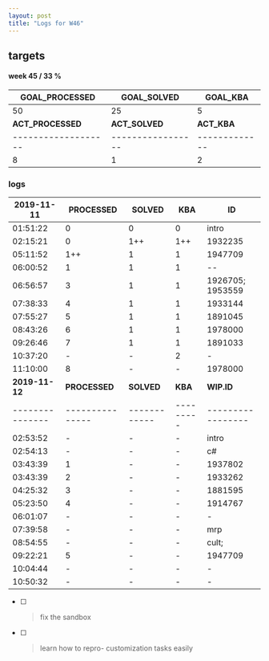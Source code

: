 ```yaml
---
layout: post
title: "Logs for W46"
---
```

## targets

#### week 45 / 33 % 

**GOAL_PROCESSED**  | **GOAL_SOLVED**   | **GOAL_KBA**
--------------------|-------------------|--------------
50                  | 25                | 5
**ACT_PROCESSED**   | **ACT_SOLVED**    | **ACT_KBA**
------------------- | ----------------- | -------------
8                   | 1                 | 2


### logs

**2019-11-11**  | **PROCESSED**   | **SOLVED**   | **KBA**   | **ID**
----------------|-----------------|--------------|-----------|------------------
01:51:22        | 0               | 0            | 0         | intro
02:15:21        | 0               | 1++          | 1++       | 1932235
05:11:52        | 1++             | 1            | 1         | 1947709
06:00:52        | 1               | 1            | 1         | --
06:56:57        | 3               | 1            | 1         | 1926705; 1953559
07:38:33        | 4               | 1            | 1         | 1933144
07:55:27        | 5               | 1            | 1         | 1891045
08:43:26        | 6               | 1            | 1         | 1978000
09:26:46        | 7               | 1            | 1         | 1891033
10:37:20        | -               | -            | 2         | -
11:10:00        | 8               | -            | -         | 1978000
**2019-11-12**  | **PROCESSED**   | **SOLVED**   | **KBA**   | **WIP.ID**
--------------- | --------------- | ------------ | --------- | -----------------
02:53:52        | -               | -            | -         | intro
02:54:13        | -               | -            | -         | c#
03:43:39        | 1               | -            | -         | 1937802
03:43:39        | 2               | -            | -         | 1933262
04:25:32        | 3               | -            | -         | 1881595
05:23:50        | 4               | -            | -         | 1914767
06:01:07        | -               | -            | -         | -
07:39:58        | -               | -            | -         | mrp
08:54:55        | -               | -            | -         | cult;
09:22:21        | 5               | -            | -         | 1947709
10:04:44        | -               | -            | -         | -
10:50:32        | -               | -            | -         | -

- [ ] > fix the sandbox
- [ ] > learn how to repro- customization tasks easily
